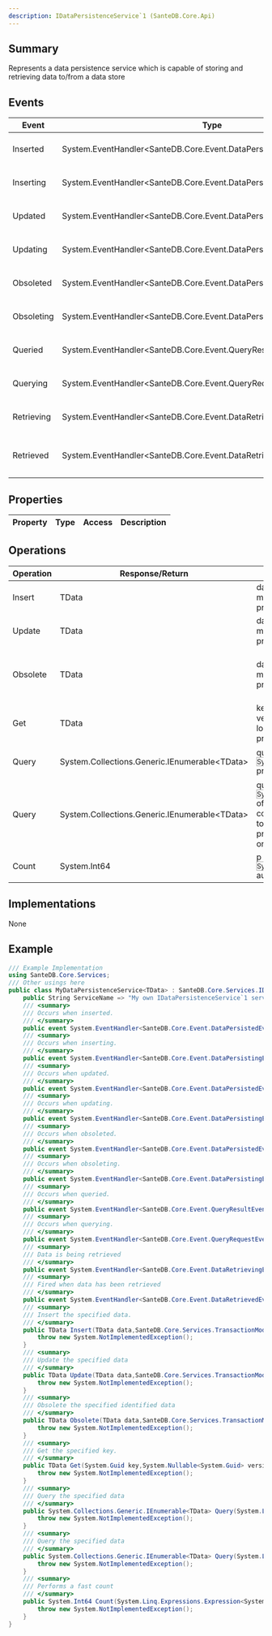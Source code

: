 ```yaml
---
description: IDataPersistenceService`1 (SanteDB.Core.Api)
---
```


## Summary
Represents a data persistence service which is capable of storing and retrieving data
            to/from a data store

## Events

|Event|Type|Description|
|-|-|-|
|Inserted|System.EventHandler&lt;SanteDB.Core.Event.DataPersistedEventArgs&lt;TData>>|Occurs when inserted.|
|Inserting|System.EventHandler&lt;SanteDB.Core.Event.DataPersistingEventArgs&lt;TData>>|Occurs when inserting.|
|Updated|System.EventHandler&lt;SanteDB.Core.Event.DataPersistedEventArgs&lt;TData>>|Occurs when updated.|
|Updating|System.EventHandler&lt;SanteDB.Core.Event.DataPersistingEventArgs&lt;TData>>|Occurs when updating.|
|Obsoleted|System.EventHandler&lt;SanteDB.Core.Event.DataPersistedEventArgs&lt;TData>>|Occurs when obsoleted.|
|Obsoleting|System.EventHandler&lt;SanteDB.Core.Event.DataPersistingEventArgs&lt;TData>>|Occurs when obsoleting.|
|Queried|System.EventHandler&lt;SanteDB.Core.Event.QueryResultEventArgs&lt;TData>>|Occurs when queried.|
|Querying|System.EventHandler&lt;SanteDB.Core.Event.QueryRequestEventArgs&lt;TData>>|Occurs when querying.|
|Retrieving|System.EventHandler&lt;SanteDB.Core.Event.DataRetrievingEventArgs&lt;TData>>|Data is being retrieved|
|Retrieved|System.EventHandler&lt;SanteDB.Core.Event.DataRetrievedEventArgs&lt;TData>>|Fired when data has been retrieved|

## Properties

|Property|Type|Access|Description|
|-|-|-|-|

## Operations

|Operation|Response/Return|Input/Parameter|Description|
|-|-|-|-|
|Insert|TData|data <small style='border:solid 1px #aaa'>TData</small><br/>mode <small style='border:solid 1px #aaa'>SanteDB.Core.Services.TransactionMode</small><br/>principal <small style='border:solid 1px #aaa'>System.Security.Principal.IPrincipal</small>|Insert the specified data.|
|Update|TData|data <small style='border:solid 1px #aaa'>TData</small><br/>mode <small style='border:solid 1px #aaa'>SanteDB.Core.Services.TransactionMode</small><br/>principal <small style='border:solid 1px #aaa'>System.Security.Principal.IPrincipal</small>|Update the specified data|
|Obsolete|TData|data <small style='border:solid 1px #aaa'>TData</small><br/>mode <small style='border:solid 1px #aaa'>SanteDB.Core.Services.TransactionMode</small><br/>principal <small style='border:solid 1px #aaa'>System.Security.Principal.IPrincipal</small>|Obsolete the specified identified data|
|Get|TData|key <small style='border:solid 1px #aaa'>System.Guid</small><br/>versionKey <small style='border:solid 1px #aaa'>System.Nullable<System.Guid></small><br/>loadFast <small style='border:solid 1px #aaa'>System.Boolean</small><br/>principal <small style='border:solid 1px #aaa'>System.Security.Principal.IPrincipal</small>|Get the specified key.|
|Query|System.Collections.Generic.IEnumerable&lt;TData>|query <small style='border:solid 1px #aaa'>System.Linq.Expressions.Expression<System.Func<TData,System.Boolean>></small><br/>principal <small style='border:solid 1px #aaa'>System.Security.Principal.IPrincipal</small>|Query the specified data|
|Query|System.Collections.Generic.IEnumerable&lt;TData>|query <small style='border:solid 1px #aaa'>System.Linq.Expressions.Expression<System.Func<TData,System.Boolean>></small><br/>offset <small style='border:solid 1px #aaa'>System.Int32</small><br/>count <small style='border:solid 1px #aaa'>System.Nullable<System.Int32></small><br/>totalResults <small style='border:solid 1px #aaa'>System.Int32&</small><br/>principal <small style='border:solid 1px #aaa'>System.Security.Principal.IPrincipal</small><br/>orderBy <small style='border:solid 1px #aaa'></small>|Query the specified data|
|Count|System.Int64|p <small style='border:solid 1px #aaa'>System.Linq.Expressions.Expression<System.Func<TData,System.Boolean>></small><br/>authContext <small style='border:solid 1px #aaa'>System.Security.Principal.IPrincipal</small>|Performs a fast count|

## Implementations

None

## Example
```csharp
/// Example Implementation
using SanteDB.Core.Services;
/// Other usings here
public class MyDataPersistenceService<TData> : SanteDB.Core.Services.IDataPersistenceService<TData> { 
	public String ServiceName => "My own IDataPersistenceService`1 service";
	/// <summary>
	/// Occurs when inserted.
	/// </summary>
	public event System.EventHandler<SanteDB.Core.Event.DataPersistedEventArgs<TData>> Inserted;
	/// <summary>
	/// Occurs when inserting.
	/// </summary>
	public event System.EventHandler<SanteDB.Core.Event.DataPersistingEventArgs<TData>> Inserting;
	/// <summary>
	/// Occurs when updated.
	/// </summary>
	public event System.EventHandler<SanteDB.Core.Event.DataPersistedEventArgs<TData>> Updated;
	/// <summary>
	/// Occurs when updating.
	/// </summary>
	public event System.EventHandler<SanteDB.Core.Event.DataPersistingEventArgs<TData>> Updating;
	/// <summary>
	/// Occurs when obsoleted.
	/// </summary>
	public event System.EventHandler<SanteDB.Core.Event.DataPersistedEventArgs<TData>> Obsoleted;
	/// <summary>
	/// Occurs when obsoleting.
	/// </summary>
	public event System.EventHandler<SanteDB.Core.Event.DataPersistingEventArgs<TData>> Obsoleting;
	/// <summary>
	/// Occurs when queried.
	/// </summary>
	public event System.EventHandler<SanteDB.Core.Event.QueryResultEventArgs<TData>> Queried;
	/// <summary>
	/// Occurs when querying.
	/// </summary>
	public event System.EventHandler<SanteDB.Core.Event.QueryRequestEventArgs<TData>> Querying;
	/// <summary>
	/// Data is being retrieved
	/// </summary>
	public event System.EventHandler<SanteDB.Core.Event.DataRetrievingEventArgs<TData>> Retrieving;
	/// <summary>
	/// Fired when data has been retrieved
	/// </summary>
	public event System.EventHandler<SanteDB.Core.Event.DataRetrievedEventArgs<TData>> Retrieved;
	/// <summary>
	/// Insert the specified data.
	/// </summary>
	public TData Insert(TData data,SanteDB.Core.Services.TransactionMode mode,System.Security.Principal.IPrincipal principal){
		throw new System.NotImplementedException();
	}
	/// <summary>
	/// Update the specified data
	/// </summary>
	public TData Update(TData data,SanteDB.Core.Services.TransactionMode mode,System.Security.Principal.IPrincipal principal){
		throw new System.NotImplementedException();
	}
	/// <summary>
	/// Obsolete the specified identified data
	/// </summary>
	public TData Obsolete(TData data,SanteDB.Core.Services.TransactionMode mode,System.Security.Principal.IPrincipal principal){
		throw new System.NotImplementedException();
	}
	/// <summary>
	/// Get the specified key.
	/// </summary>
	public TData Get(System.Guid key,System.Nullable<System.Guid> versionKey,System.Boolean loadFast,System.Security.Principal.IPrincipal principal){
		throw new System.NotImplementedException();
	}
	/// <summary>
	/// Query the specified data
	/// </summary>
	public System.Collections.Generic.IEnumerable<TData> Query(System.Linq.Expressions.Expression<System.Func<TData,System.Boolean>> query,System.Security.Principal.IPrincipal principal){
		throw new System.NotImplementedException();
	}
	/// <summary>
	/// Query the specified data
	/// </summary>
	public System.Collections.Generic.IEnumerable<TData> Query(System.Linq.Expressions.Expression<System.Func<TData,System.Boolean>> query,System.Int32 offset,System.Nullable<System.Int32> count,System.Int32& totalResults,System.Security.Principal.IPrincipal principal, orderBy){
		throw new System.NotImplementedException();
	}
	/// <summary>
	/// Performs a fast count
	/// </summary>
	public System.Int64 Count(System.Linq.Expressions.Expression<System.Func<TData,System.Boolean>> p,System.Security.Principal.IPrincipal authContext){
		throw new System.NotImplementedException();
	}
}
```
